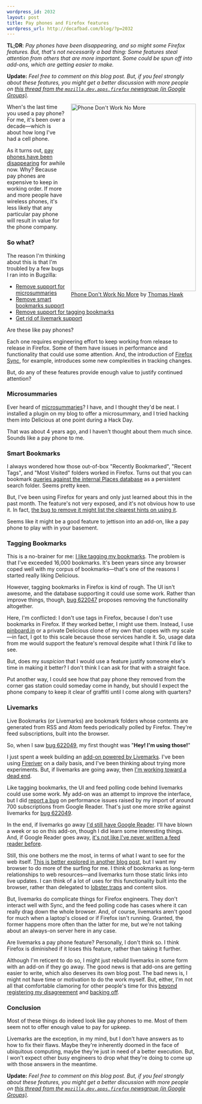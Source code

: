 ```yaml
--- 
wordpress_id: 2032
layout: post
title: Pay phones and Firefox features
wordpress_url: http://decafbad.com/blog/?p=2032
---
```

**TL;DR**: <em>Pay phones have been disappearing, and so might some Firefox features. But, that's not necessarily a bad thing: Some features steal attention from others that are more important. Some could be spun off into add-ons, which are getting easier to make.</em>

**Update:** <em>Feel free to comment on this blog post. But, if you feel strongly about these features, you might get a better discussion with more people on [this thread from the `mozilla.dev.apps.firefox` newsgroup (in Google Groups)](http://groups.google.com/group/mozilla.dev.apps.firefox/browse_thread/thread/fa6f83e781b962a4).</em>

<p style="display: block; margin: 0 0 1em 1em; float:right;">
<a style="display: block;" href="http://www.flickr.com/photos/thomashawk/4925985819/" title="Phone Don't Work No More by Thomas Hawk, on Flickr"><img src="http://farm5.static.flickr.com/4099/4925985819_9ccbb166f7.jpg" width="333" height="500" alt="Phone Don't Work No More" /></a>
<a href="http://www.flickr.com/photos/thomashawk/4925985819/">Phone Don't Work No More</a> by <a href="http://www.flickr.com/photos/thomashawk/">Thomas Hawk</a>
</p>

When's the last time you used a pay phone? For me, it's been over a decade—which is about how long I've had a cell phone.

As it turns out, [pay phones have been disappearing][pay phones disappear] for awhile now. Why? Because pay phones are expensive to keep in working order. If more and more people have wireless phones, it's less likely that any particular pay phone will result in value for the phone company.

[pay phones disappear]: http://www.nytimes.com/2006/02/19/nyregion/19phones.html?_r=1&pagewanted=print

### So what?

The reason I'm thinking about this is that I'm troubled by a few bugs I ran into in Bugzilla:

* [Remove support for microsummaries](https://bugzilla.mozilla.org/show_bug.cgi?id=622051)
* [Remove smart bookmarks support](https://bugzilla.mozilla.org/show_bug.cgi?id=622045)
* [Remove support for tagging bookmarks](https://bugzilla.mozilla.org/show_bug.cgi?id=622047)
* [Get rid of livemark support](https://bugzilla.mozilla.org/show_bug.cgi?id=622049)

Are these like pay phones? 

Each one requires engineering effort to keep working from release to release in Firefox. Some of them have issues in performance and functionality that could use some attention. And, the introduction of [Firefox Sync][], for example, introduces some new complexities in tracking changes.

[Firefox Sync]: https://services.mozilla.com/

But, do any of these features provide enough value to justify continued attention?

### Microsummaries

Ever heard of [microsummaries][]? I have, and I thought they'd be neat. I installed a plugin on my blog to offer a microsummary, and I tried hacking them into Delicious at one point during a Hack Day. 

That was about 4 years ago, and I haven't thought about them much since. Sounds like a pay phone to me.

[microsummaries]: https://wiki.mozilla.org/Microsummaries

### Smart Bookmarks

I always wondered how those out-of-box "Recently Bookmarked", "Recent Tags", and "Most Visited" folders worked in Firefox. Turns out that you can bookmark [queries against the internal Places database][placesuri] as a persistent search folder. Seems pretty keen.

[placesuri]: https://developer.mozilla.org/en/Places_query_uris

But, I've been using Firefox for years and only just learned about this in the past month. The feature's not very exposed, and it's not obvious how to use it. In fact, [the bug to remove it might list the clearest hints on using it](https://bugzilla.mozilla.org/show_bug.cgi?id=622045#c0).

Seems like it might be a good feature to jettison into an add-on, like a pay phone to play with in your basement.

### Tagging Bookmarks

This is a no-brainer for me: [I like tagging my bookmarks](http://www.amazon.com/gp/product/0470037857?ie=UTF8&tag=0xdecafbad01-20&linkCode=as2&camp=1789&%0D%0Acreative=9325&creativeASIN=0470037857). The problem is that I've exceeded 16,000 bookmarks. It's been years since any browser coped well with my corpus of bookmarks—that's one of the reasons I started really liking Delicious.

However, tagging bookmarks in Firefox is kind of rough. The UI isn't awesome, and the database supporting it could use some work. Rather than improve things, though, [bug 622047](https://bugzilla.mozilla.org/show_bug.cgi?id=622047) proposes removing the functionality altogether.

Here, I'm conflicted: I don't use tags in Firefox, because I don't use bookmarks in Firefox. If they worked better, I might use them. Instead, I use [pinboard.in](http://pinboard.in/u:deusx) or a private Delicious clone of my own that copes with my scale—in fact, I got to this scale because those services handle it. So, usage data from me would support the feature's removal despite what I think I'd like to see.

But, does my *suspicion* that I would use a feature justify someone else's time in making it better? I don't think I can ask for that with a straight face. 

Put another way, I could see how that pay phone they removed from the corner gas station could someday come in handy, but should I expect the phone company to keep it clear of graffiti until I come along with quarters?

### Livemarks

Live Bookmarks (or Livemarks) are bookmark folders whose contents are generated from RSS and Atom feeds periodically polled by Firefox. They're feed subscriptions, built into the browser.

So, when I saw [bug 622049][], my first thought was "**Hey! I'm using those!**" 

I just spent a week building an [add-on powered by Livemarks][fireriver]. I've been using [Fireriver](https://addons.mozilla.org/en-US/firefox/addon/fireriver/) on a daily basis, and I've been thinking about trying more experiments. But, if livemarks are going away, then [I'm working toward a dead end][deadend].

[deadend]: https://bugzilla.mozilla.org/show_bug.cgi?id=622049#c11
[fireriver]: http://decafbad.com/blog/2011/01/27/introducing-fireriver-a-river-of-news-for-firefox-4

Like tagging bookmarks, the UI and feed polling code behind livemarks could use some work. My add-on was an attempt to improve the interface, but I did [report a bug][bug 629742] on performance issues raised by my import of around 700 subscriptions from Google Reader. That's just one more strike against livemarks for [bug 622049][].

[bug 629742]: https://bugzilla.mozilla.org/show_bug.cgi?id=629742
[bug 622049]: https://bugzilla.mozilla.org/show_bug.cgi?id=622049 "Get rid of livemark support"

In the end, if livemarks go away [I'd still have Google Reader][mygr]. I'll have blown a week or so on this add-on, though I did learn some interesting things. And, if Google Reader goes away, [it's not like I've never written a feed reader before][rssbook].

[mygr]: http://www.google.com/reader/shared/l.m.orchard
[rssbook]: http://www.amazon.com/gp/product/0764597582?ie=UTF8&tag=0xdecafbad01-20&linkCode=as2&camp=1789&c%0D%0Areative=9325&creativeASIN=0764597582

Still, this one bothers me the most, in terms of what I want to see for the web itself. [This is better explored in another blog post][browserfeeds], but I want my browser to do more of the surfing for me. I think of bookmarks as long-term relationships to web resources—and livemarks turn those static links into live updates. I can think of a lot of uses for this functionality built into the browser, rather than delegated to [lobster traps][] and content silos.

[browserfeeds]: http://decafbad.com/blog/2011/01/27/what-should-be-done-about-feeds-in-browsers
[lobster traps]: http://ascii.textfiles.com/archives/2848

But, livemarks do complicate things for Firefox engineers. They don't interact well with Sync, and the feed polling code has cases where it can really drag down the whole browser. And, of course, livemarks aren't good for much when a laptop's closed or if Firefox isn't running. Granted, the former happens more often than the latter for me, but we're not talking about an always-on server here in any case.

Are livemarks a pay phone feature? Personally, I don't think so. I think Firefox is diminished if it loses this feature, rather than taking it further.

Although I'm reticent to do so, I might just rebuild livemarks in some form with an add-on if they go away. The good news is that add-ons are getting easier to write, which also deserves its own blog post. The bad news is, I might not have time or motivation to do the work myself. But, either, I'm not all that comfortable clamoring for other people's time for this [beyond registering my disagreement](https://bugzilla.mozilla.org/show_bug.cgi?id=622049#c11) and [backing off](https://bugzilla.mozilla.org/show_bug.cgi?id=622049#c14).

### Conclusion

Most of these things do indeed look like pay phones to me. Most of them seem not to offer enough value to pay for upkeep. 

Livemarks are the exception, in my mind, but I don't have answers as to how to fix their flaws. Maybe they're inherently doomed in the face of ubiquitous computing, maybe they're just in need of a better execution. But, I won't expect other busy engineers to drop what they're doing to come up with those answers in the meantime.

**Update:** <em>Feel free to comment on this blog post. But, if you feel strongly about these features, you might get a better discussion with more people on [this thread from the `mozilla.dev.apps.firefox` newsgroup (in Google Groups)](http://groups.google.com/group/mozilla.dev.apps.firefox/browse_thread/thread/fa6f83e781b962a4).</em>

